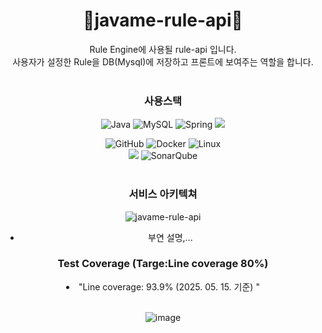 
<h1 align="center">🔧javame-rule-api🔧</h1>
<div align="center">
Rule Engine에 사용될 rule-api 입니다. 
</br>
사용자가 설정한 Rule을 DB(Mysql)에 저장하고 프론트에 보여주는 역할을 합니다.
</br>
</br>
</div>

<div align="center">
<h3 tabindex="-1" class="heading-element" dir="auto">사용스택</h3>



  
![Java](https://img.shields.io/badge/java-%23ED8B00.svg?style=for-the-badge&logo=openjdk&logoColor=white)
![MySQL](https://img.shields.io/badge/mysql-4479A1.svg?style=for-the-badge&logo=mysql&logoColor=white)
![Spring](https://img.shields.io/badge/spring-%236DB33F.svg?style=for-the-badge&logo=spring&logoColor=white)
<img src="https://img.shields.io/badge/springboot-6DB33F?style=for-the-badge&logo=springboot&logoColor=white">

![GitHub](https://img.shields.io/badge/github-%23121011.svg?style=for-the-badge&logo=github&logoColor=white)
![Docker](https://img.shields.io/badge/docker-%230db7ed.svg?style=for-the-badge&logo=docker&logoColor=white)
![Linux](https://img.shields.io/badge/Linux-FCC624?style=for-the-badge&logo=linux&logoColor=black)</br>
<img src="https://img.shields.io/badge/JUnit5-25A162?style=for-the-badge&logo=JUnit5&logoColor=white">
![SonarQube](https://img.shields.io/badge/SonarQube-black?style=for-the-badge&logo=sonarqube&logoColor=4E9BCD)
</br>
</br>
</div>


<div align=center>
<h3 tabindex="-1" class="heading-element" dir="auto">서비스 아키텍쳐</h3> 
  
![javame-rule-api](https://github.com/user-attachments/assets/f00f51af-fb0a-46d3-8c3c-960016f75f4f)
</br>
- 부연 설명,...
</div>



<div align=center>
<h3 tabindex="-1" class="heading-element" dir="auto">Test Coverage (Targe:Line coverage 80%)</h3> 
  <li>
    "Line coverage: 93.9% (2025. 05. 15. 기준) "
  </li>
  </br>

![image](https://github.com/user-attachments/assets/eef9974d-f231-468f-b7aa-7d3346f7829b)

</div>
